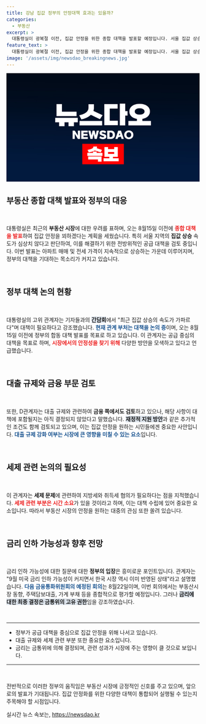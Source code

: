 ```yaml
---
title: 강남 집값 정부의 안정대책 효과는 있을까?
categories:
  - 부동산
excerpt: >
  대통령실이 광복절 이전, 집값 안정을 위한 종합 대책을 발표할 예정입니다. 서울 집값 상승 우려 속에서 공급 대책을 중심으로 논의 중이며, 금융 규제도 검토하고 있습니다. 클릭해 자세한 내용을 확인하세요!
feature_text: >
  대통령실이 광복절 이전, 집값 안정을 위한 종합 대책을 발표할 예정입니다. 서울 집값 상승 우려 속에서 공급 대책을 중심으로 논의 중이며, 금융 규제도 검토하고 있습니다. 클릭해 자세한 내용을 확인하세요!
image: '/assets/img/newsdao_breakingnews.jpg'
---
```


<p><img src="/assets/img/newsdao_breakingnews.jpg" alt="pcversion 속보" /></p>

<h2 data-ke-size="size26">부동산 종합 대책 발표와 정부의 대응</h2>

<p data-ke-size="size16">&nbsp;</p>

<p>대통령실은 최근의 <b>부동산 시장</b>에 대한 우려를 표하며, 오는 8월15일 이전에 <b><span style="color: #ee2323;">종합 대책을 발표</span></b>하여 집값 안정을 꾀하겠다는 계획을 세웠습니다. 특히 서울 지역의 <b>집값 상승</b> 속도가 심상치 않다고 판단하여, 이를 해결하기 위한 전방위적인 공급 대책을 검토 중입니다. 이번 발표는 아파트 매매 및 전세 가격이 지속적으로 상승하는 가운데 이루어지며, 정부의 대책을 기대하는 목소리가 커지고 있습니다. </p>

<p data-ke-size="size16">&nbsp;</p>

<h2 data-ke-size="size26">정부 대책 논의 현황</h2>

<p data-ke-size="size16">&nbsp;</p>

<p>대통령실의 고위 관계자는 기자들과의 <b><span style="background-color: #21538527;">간담회</span></b>에서 "최근 집값 상승의 속도가 가파르다"며 대책이 필요하다고 강조했습니다. <b><span style="color: #1a5490;">현재 관계 부처는 대책을 논의 중</span></b>이며, 오는 8월15일 이전에 정부의 합동 대책 발표를 목표로 하고 있습니다. 이 관계자는 공급 중심의 대책을 목표로 하며, <b><span style="color: #ee2323;">시장에서의 안정성을 찾기 위해</span></b> 다양한 방안을 모색하고 있다고 언급했습니다.</p>

<p data-ke-size="size16">&nbsp;</p>

<h2 data-ke-size="size26">대출 규제와 금융 부문 검토</h2>

<p data-ke-size="size16">&nbsp;</p>

<p>또한, D관계자는 대출 규제와 관련하여 <b>금융 쪽에서도 검토</b>하고 있으나, 해당 사항이 대책에 포함될지는 아직 결정되지 않았다고 말했습니다. <b><span style="background-color: #21538527;">재정적 지원 방안</span></b>과 같은 추가적인 조건도 함께 검토되고 있으며, 이는 집값 안정을 원하는 시민들에겐 중요한 사안입니다. <b><span style="color: #1a5490;">대출 규제 강화 여부는 시장에 큰 영향을 미칠 수 있는 요소</span></b>입니다.</p>

<p data-ke-size="size16">&nbsp;</p>

<h2 data-ke-size="size26">세제 관련 논의의 필요성</h2>

<p data-ke-size="size16">&nbsp;</p>

<p>이 관계자는 <b>세제 문제</b>에 관련하여 지방세와 취득세 협의가 필요하다는 점을 지적했습니다. <b><span style="color: #ee2323;">세제 관련 부분은 시간 소요</span></b>가 있을 것이라고 하며, 이는 대책 수립에 있어 중요한 요소입니다. 따라서 부동산 시장의 안정을 원하는 대중의 관심 또한 쏠려 있습니다. </p>

<p data-ke-size="size16">&nbsp;</p>

<h2 data-ke-size="size26">금리 인하 가능성과 향후 전망</h2>

<p data-ke-size="size16">&nbsp;</p>

<p>금리 인하 가능성에 대한 질문에 대한 <b>정부의 입장</b>은 흥미로운 포인트입니다. 관계자는 "9월 미국 금리 인하 가능성이 커지면서 한국 시장 역시 이미 반영된 상태"라고 설명했습니다. <b><span style="color: #1a5490;">다음 금융통화위원회의 예정된 회의</span></b>는 8월22일이며, 이번 회의에서는 부동산시장 동향, 주택담보대출, 가계 부채 등을 종합적으로 평가할 예정입니다. 그러나 <b><span style="background-color: #21538527;">금리에 대한 최종 결정은 금통위의 고유 권한</span></b>임을 강조하였습니다.</p>

<p data-ke-size="size16">&nbsp;</p>

<hr>

<ul>
    <li>정부가 공급 대책을 중심으로 집값 안정을 위해 나서고 있습니다.</li>
    <li>대출 규제와 세제 관련 부분 또한 중요한 요소입니다.</li>
    <li>금리는 금통위에 의해 결정되며, 관련 성과가 시장에 주는 영향이 클 것으로 보입니다.</li>
</ul>

<hr>

<p data-ke-size="size16">&nbsp;</p>

<p>전반적으로 이러한 정부의 움직임은 부동산 시장에 긍정적인 신호를 주고 있으며, 앞으로의 발표가 기대됩니다. 집값 안정화를 위한 다양한 대책이 통합되어 실행될 수 있는지 주목해야 할 시점입니다.</p>
실시간 뉴스 속보는, <a href="https://newsdao.kr" rel="dofollow">https://newsdao.kr</a>


